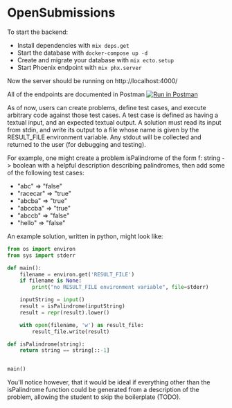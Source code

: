 # OpenSubmissions

To start the backend:

  * Install dependencies with `mix deps.get`
  * Start the database with `docker-compose up -d`
  * Create and migrate your database with `mix ecto.setup`
  * Start Phoenix endpoint with `mix phx.server`

Now the server should be running on http://localhost:4000/

All of the endpoints are documented in Postman  [![Run in Postman](https://run.pstmn.io/button.svg)](https://app.getpostman.com/run-collection/e4825f3b14069e4ad6cb)

As of now, users can create problems, define test cases, and execute arbitrary code against those test cases. A test case is defined as having a textual input, and an expected textual output. A solution must read its input from stdin, and write its output to a file whose name is given by the RESULT_FILE environment variable. Any stdout will be collected and returned to the user (for debugging and testing).

For example, one might create a problem isPalindrome of the form f: string -> boolean with a helpful description describing palindromes, then add some of the following test cases:
- "abc" => "false"
- "racecar" => "true"
- "abcba" => "true"
- "abccba" => "true"
- "abccb" => "false"
- "hello" => "false"

An example solution, written in python, might look like:
```python
from os import environ
from sys import stderr

def main():
    filename = environ.get('RESULT_FILE')
    if filename is None:
        print("no RESULT_FILE environment variable", file=stderr)

    inputString = input()
    result = isPalindrome(inputString)
    result = repr(result).lower()

    with open(filename, 'w') as result_file:
        result_file.write(result)

def isPalindrome(string):
    return string == string[::-1]


main()
```

You'll notice however, that it would be ideal if everything other than the isPalindrome function could be generated from a description of the problem, allowing the student to skip the boilerplate (TODO).
